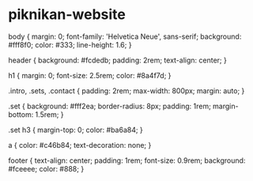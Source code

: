 # piknikan-website
body {
  margin: 0;
  font-family: 'Helvetica Neue', sans-serif;
  background: #fff8f0;
  color: #333;
  line-height: 1.6;
}

header {
  background: #fcdedb;
  padding: 2rem;
  text-align: center;
}

h1 {
  margin: 0;
  font-size: 2.5rem;
  color: #8a4f7d;
}

.intro, .sets, .contact {
  padding: 2rem;
  max-width: 800px;
  margin: auto;
}

.set {
  background: #fff2ea;
  border-radius: 8px;
  padding: 1rem;
  margin-bottom: 1.5rem;
}

.set h3 {
  margin-top: 0;
  color: #ba6a84;
}

a {
  color: #c46b84;
  text-decoration: none;
}

footer {
  text-align: center;
  padding: 1rem;
  font-size: 0.9rem;
  background: #fceeee;
  color: #888;
}
